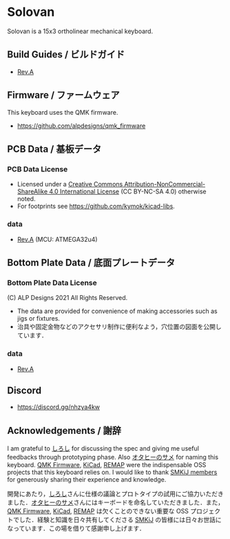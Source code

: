 # Solovan
Solovan is a 15x3 ortholinear mechanical keyboard.

## Build Guides / ビルドガイド

- [Rev.A](./buildguide/rev_a)

## Firmware / ファームウェア

This keyboard uses the QMK firmware.

- https://github.com/alpdesigns/qmk_firmware
## PCB Data / 基板データ
### PCB Data License
- Licensed under a [Creative Commons Attribution-NonCommercial-ShareAlike 4.0 International License](http://creativecommons.org/licenses/by-nc-sa/4.0/) (CC BY-NC-SA 4.0) otherwise noted. 
- For footprints see https://github.com/kymok/kicad-libs.

### data

- [Rev.A](./pcb/rev_a) (MCU: ATMEGA32u4)

## Bottom Plate Data / 底面プレートデータ

### Bottom Plate Data License

(C) ALP Designs 2021 All Rights Reserved.
- The data are provided for convenience of making accessories such as jigs or fixtures.
- 治具や固定金物などのアクセサリ制作に便利なよう，穴位置の図面を公開しています．

### data

- [Rev.A](./drawings/)

## Discord

- https://discord.gg/nhzya4kw

## Acknowledgements / 謝辞

I am grateful to [しろし](https://twitter.com/shirofox) for discussing the spec and giving me useful feedbacks through prototyping phase. Also [オタヒーのサメ](https://twitter.com/otahinosame) for naming this keyboard. [QMK Firmware](https://qmk.fm), [KiCad](https://www.kicad.org), [REMAP](https://remap-keys.app) were the indispensable OSS projects that this keyboard relies on. I would like to thank [SMKiJ members](https://self-made-keyboards-in-japan.github.io) for generously sharing their experience and knowledge.

開発にあたり，[しろし](https://twiter.com/shirofox)さんに仕様の議論とプロトタイプの試用にご協力いただきました．[オタヒーのサメ](https://twitter.com/otahinosame)さんにはキーボードを命名していただきました．また，[QMK Firmware](https://qmk.fm), [KiCad](https://www.kicad.org), [REMAP](https://remap-keys.app) は欠くことのできない重要な OSS プロジェクトでした．経験と知識を日々共有してくださる [SMKiJ](https://self-made-keyboards-in-japan.github.io) の皆様には日々お世話になっています．この場を借りて感謝申し上げます．
